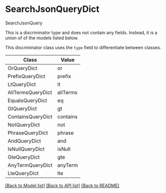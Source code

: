 # SearchJsonQueryDict

SearchJsonQuery

This is a discriminator type and does not contain any fields. Instead, it is a union
of of the models listed below.

This discriminator class uses the `type` field to differentiate between classes.

| Class | Value
| ------------ | -------------
OrQueryDict | or
PrefixQueryDict | prefix
LtQueryDict | lt
AllTermsQueryDict | allTerms
EqualsQueryDict | eq
GtQueryDict | gt
ContainsQueryDict | contains
NotQueryDict | not
PhraseQueryDict | phrase
AndQueryDict | and
IsNullQueryDict | isNull
GteQueryDict | gte
AnyTermQueryDict | anyTerm
LteQueryDict | lte


[[Back to Model list]](../../../../README.md#models-v1-link) [[Back to API list]](../../../../README.md#apis-v1-link) [[Back to README]](../../../../README.md)
